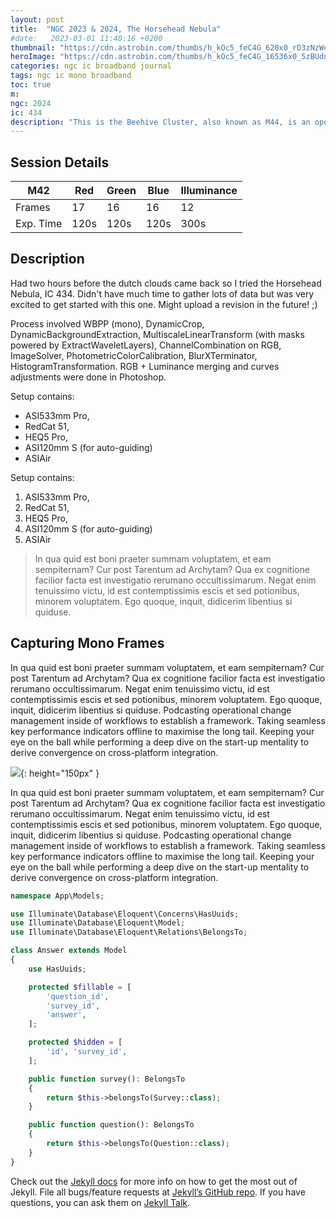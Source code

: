 ```yaml
---
layout: post
title:  "NGC 2023 & 2024, The Horsehead Nebula"
#date:   2023-03-01 11:40:16 +0200
thumbnail: "https://cdn.astrobin.com/thumbs/h_kOc5_feC4G_620x0_rD3zNzWc.jpg"
heroImage: "https://cdn.astrobin.com/thumbs/h_kOc5_feC4G_16536x0_5zBUdnFz.jpg"
categories: ngc ic broadband journal
tags: ngc ic mono broadband
toc: true
m: 
ngc: 2024
ic: 434
description: "This is the Beehive Cluster, also known as M44, is an open star cluster which is a cluster build of a minimum amount of stars. Its distance to earth is about 610 light years. Just a quick test after rebuilding my HEQ5 Pro mount and finally fixing auto guiding!"
---
```


## Session Details

| M42       | Red  | Green | Blue | Illuminance |
|-----------|------|-------|------|-------------|
| Frames    | 17   | 16    | 16   | 12          |
| Exp. Time | 120s | 120s  | 120s | 300s        |

## Description
Had two hours before the dutch clouds came back so I tried the Horsehead Nebula, IC 434. Didn't have much time to gather lots of data but was very excited to get started with this one. Might upload a revision in the future! ;)

Process involved WBPP (mono), DynamicCrop, DynamicBackgroundExtraction, MultiscaleLinearTransform (with masks powered by ExtractWaveletLayers), ChannelCombination on RGB, ImageSolver, PhotometricColorCalibration, BlurXTerminator, HistogramTransformation. RGB + Luminance merging and curves adjustments were done in Photoshop.

Setup contains:
- ASI533mm Pro,
- RedCat 51,
- HEQ5 Pro,
- ASI120mm S (for auto-guiding)
- ASIAir

Setup contains:
1. ASI533mm Pro,
2. RedCat 51,
3. HEQ5 Pro,
4. ASI120mm S (for auto-guiding)
5. ASIAir

> In qua quid est boni praeter summam voluptatem, et eam sempiternam? Cur post Tarentum ad Archytam? Qua ex cognitione facilior facta est investigatio rerumano occultissimarum. Negat enim tenuissimo victu, id est contemptissimis escis et sed potionibus, minorem voluptatem. Ego quoque, inquit, didicerim libentius si quiduse.

## Capturing Mono Frames
In qua quid est boni praeter summam voluptatem, et eam sempiternam? Cur post Tarentum ad Archytam? Qua ex cognitione facilior facta est investigatio rerumano occultissimarum. Negat enim tenuissimo victu, id est contemptissimis escis et sed potionibus, minorem voluptatem. Ego quoque, inquit, didicerim libentius si quiduse.
Podcasting operational change management inside of workflows to establish a framework. Taking seamless key performance indicators offline to maximise the long tail. Keeping your eye on the ball while performing a deep dive on the start-up mentality to derive convergence on cross-platform integration.

![](https://cdn.astrobin.com/solutions/images/121236/2023/16ad66a2-2210-4b93-8fba-b0f7ec8c16a7-1677711173.jpg){: height="150px" }

In qua quid est boni praeter summam voluptatem, et eam sempiternam? Cur post Tarentum ad Archytam? Qua ex cognitione facilior facta est investigatio rerumano occultissimarum. Negat enim tenuissimo victu, id est contemptissimis escis et sed potionibus, minorem voluptatem. Ego quoque, inquit, didicerim libentius si quiduse.
Podcasting operational change management inside of workflows to establish a framework. Taking seamless key performance indicators offline to maximise the long tail. Keeping your eye on the ball while performing a deep dive on the start-up mentality to derive convergence on cross-platform integration.

```php
namespace App\Models;

use Illuminate\Database\Eloquent\Concerns\HasUuids;
use Illuminate\Database\Eloquent\Model;
use Illuminate\Database\Eloquent\Relations\BelongsTo;

class Answer extends Model
{
    use HasUuids;

    protected $fillable = [
        'question_id',
        'survey_id',
        'answer',
    ];

    protected $hidden = [
        'id', 'survey_id',
    ];

    public function survey(): BelongsTo
    {
        return $this->belongsTo(Survey::class);
    }

    public function question(): BelongsTo
    {
        return $this->belongsTo(Question::class);
    }
}
```

Check out the [Jekyll docs][jekyll-docs] for more info on how to get the most out of Jekyll. File all bugs/feature requests at [Jekyll’s GitHub repo][jekyll-gh]. If you have questions, you can ask them on [Jekyll Talk][jekyll-talk].


[jekyll-docs]: https://jekyllrb.com/docs/home
[jekyll-gh]:   https://github.com/jekyll/jekyll
[jekyll-talk]: https://talk.jekyllrb.com/
